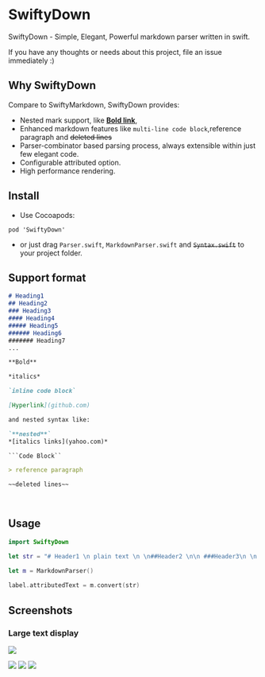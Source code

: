 # SwiftyDown
SwiftyDown - Simple, Elegant, Powerful markdown parser written in swift. 

If you have any thoughts or needs about this project, file an issue immediately :)

## Why SwiftyDown

Compare to SwiftyMarkdown, SwiftyDown provides:

- Nested mark support, like **[Bold link](https://github.com/aaaron7)**, 
- Enhanced markdown features like `multi-line code block`,reference paragraph and ~~deleted lines~~
- Parser-combinator based parsing process, always extensible within just few elegant code.
- Configurable attributed option.
- High performance rendering.


## Install

- Use Cocoapods:

```
pod 'SwiftyDown'
```

- or just drag `Parser.swift`, `MarkdownParser.swift` and ~~`Syntax.swift`~~ to your project folder.

## Support format

```Markdown
# Heading1
## Heading2
### Heading3
#### Heading4
##### Heading5
###### Heading6
####### Heading7
...

**Bold**

*italics*

`inline code block`

[Hyperlink](github.com)

and nested syntax like:

`**nested**`
*[italics links](yahoo.com)*

```Code Block`` 

> reference paragraph

~~deleted lines~~

 


```

## Usage

```swift
import SwiftyDown

let str = "# Header1 \n plain text \n \n##Header2 \n\n ###Header3\n \n ####Header4 \n \n#####Header5  \n\n######Header6 \n\n\n\n\n \n#######Header7 > Test \n\n> Test2 \n > Test3, okay, this is a quote format test. Sure it can be `**nested**`, like [that](yahoo.com) \n\n ########Header8  \n\n#########Header9  \n\n\n\n##########Header10 \n\n \n  Regular text. `inline code block` and some **bold**, *[italics links](yahoo.com)* \n \n  this is a [hyperlinks](http://www.yahoo.com)"
        
let m = MarkdownParser()

label.attributedText = m.convert(str)

```


## Screenshots
### Large text display
![](https://raw.githubusercontent.com/aaaron7/SwiftyDown/master/SwiftyDownExample/demo.gif)

![](https://raw.githubusercontent.com/aaaron7/SwiftyDown/master/SwiftyDownExample/screenshots.png)
![](https://raw.githubusercontent.com/aaaron7/SwiftyDown/master/SwiftyDownExample/screenshots1.png)
![](https://raw.githubusercontent.com/aaaron7/SwiftyDown/master/SwiftyDownExample/screenshots2.jpg)

